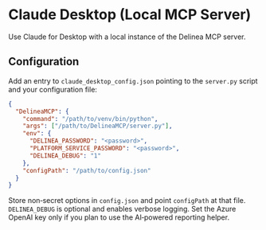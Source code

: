# Claude Desktop (Local MCP Server)

Use Claude for Desktop with a local instance of the Delinea MCP server.

## Configuration

Add an entry to `claude_desktop_config.json` pointing to the `server.py` script and your configuration file:

```json
{
  "DelineaMCP": {
    "command": "/path/to/venv/bin/python",
    "args": ["/path/to/DelineaMCP/server.py"],
    "env": {
      "DELINEA_PASSWORD": "<password>",
      "PLATFORM_SERVICE_PASSWORD": "<password>",
      "DELINEA_DEBUG": "1"
    },
    "configPath": "/path/to/config.json"
  }
}
```

Store non‑secret options in `config.json` and point `configPath` at that file. `DELINEA_DEBUG` is optional and enables verbose logging. Set the Azure OpenAI key only if you plan to use the AI‑powered reporting helper.

<!-- TODO: Screenshot of Claude Desktop configuration -->
